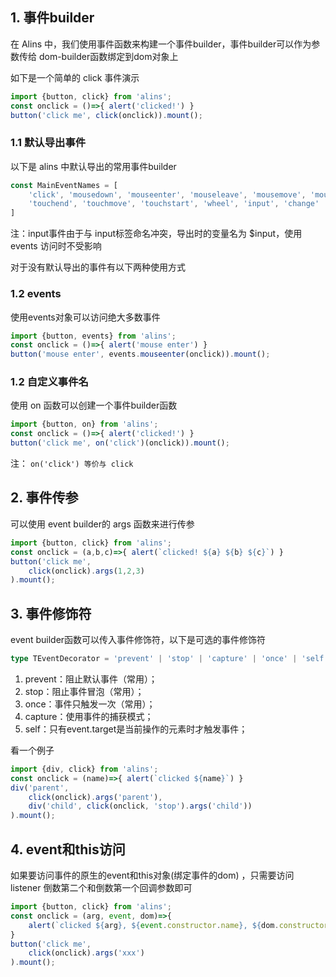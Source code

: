 <!--
 * @Author: chenzhongsheng
 * @Date: 2022-11-05 10:51:00
 * @Description: Coding something
 * @LastEditors: chenzhongsheng
 * @LastEditTime: 2022-11-07 21:44:28
-->
## 1. 事件builder

在 Alins 中，我们使用事件函数来构建一个事件builder，事件builder可以作为参数传给 dom-builder函数绑定到dom对象上

如下是一个简单的 click 事件演示

<code-runner/>

```js
import {button, click} from 'alins';
const onclick = ()=>{ alert('clicked!') }
button('click me', click(onclick)).mount();
```

### 1.1 默认导出事件

以下是 alins 中默认导出的常用事件builder

```js
const MainEventNames = [
    'click', 'mousedown', 'mouseenter', 'mouseleave', 'mousemove', 'mouseover', 'mouseup',
    'touchend', 'touchmove', 'touchstart', 'wheel', 'input', 'change'
]
```

注：input事件由于与 input标签命名冲突，导出时的变量名为 $input，使用 events 访问时不受影响

对于没有默认导出的事件有以下两种使用方式

### 1.2 events

使用events对象可以访问绝大多数事件

<code-runner/>

```js
import {button, events} from 'alins';
const onclick = ()=>{ alert('mouse enter') }
button('mouse enter', events.mouseenter(onclick)).mount();
```

### 1.2 自定义事件名

使用 on 函数可以创建一个事件builder函数

<code-runner/>

```js
import {button, on} from 'alins';
const onclick = ()=>{ alert('clicked!') }
button('click me', on('click')(onclick)).mount();
```

注： `on('click') 等价与 click`

## 2. 事件传参

可以使用 event builder的 args 函数来进行传参

<code-runner/>

```js
import {button, click} from 'alins';
const onclick = (a,b,c)=>{ alert(`clicked! ${a} ${b} ${c}`) }
button('click me', 
    click(onclick).args(1,2,3)
).mount();
```

## 3. 事件修饰符

event builder函数可以传入事件修饰符，以下是可选的事件修饰符

```ts
type TEventDecorator = 'prevent' | 'stop' | 'capture' | 'once' | 'self';
```

1. prevent：阻止默认事件（常用）；
2. stop：阻止事件冒泡（常用）；
3. once：事件只触发一次（常用）；
4. capture：使用事件的捕获模式；
5. self：只有event.target是当前操作的元素时才触发事件；

看一个例子

<code-runner/>

```js
import {div, click} from 'alins';
const onclick = (name)=>{ alert(`clicked ${name}`) }
div('parent', 
    click(onclick).args('parent'),
    div('child', click(onclick, 'stop').args('child'))
).mount();
```

## 4. event和this访问

如果要访问事件的原生的event和this对象(绑定事件的dom) ，只需要访问 listener 倒数第二个和倒数第一个回调参数即可

<code-runner/>

```js
import {button, click} from 'alins';
const onclick = (arg, event, dom)=>{ 
    alert(`clicked ${arg}, ${event.constructor.name}, ${dom.constructor.name}`); 
}
button('click me', 
    click(onclick).args('xxx')
).mount();
```
